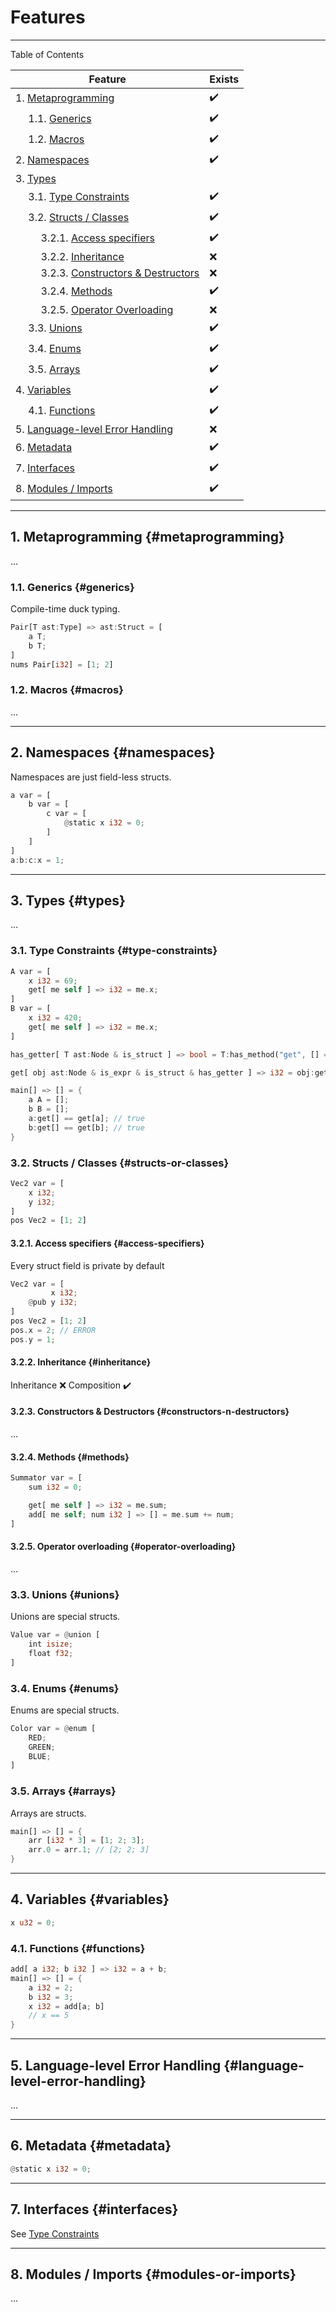 # Features

---

Table of Contents

Feature | Exists
------- | ------
1. [Metaprogramming](#metaprogramming)                                         | ✔️
&emsp; 1.1. [Generics](#generics)                                              | ✔️
&emsp; 1.2. [Macros](#macros)                                                  | ✔️
2. [Namespaces](#namespaces)                                                   | ✔️
3. [Types](#types)                                                             | 
&emsp; 3.1. [Type Constraints](#type-constraints)                              | ✔️
&emsp; 3.2. [Structs / Classes](#structs-or-classes)                           | ✔️
&emsp; &emsp; 3.2.1. [Access specifiers](#access-specifiers)                   | ✔️
&emsp; &emsp; 3.2.2. [Inheritance](#inheritance)                               | ❌
&emsp; &emsp; 3.2.3. [Constructors & Destructors](#constructors-n-destructors) | ❌
&emsp; &emsp; 3.2.4. [Methods](#methods)                                       | ✔️
&emsp; &emsp; 3.2.5. [Operator Overloading](#operator-overloading)             | ❌
&emsp; 3.3. [Unions](#unions)                                                  | ✔️
&emsp; 3.4. [Enums](#enums)                                                    | ✔️
&emsp; 3.5. [Arrays](#arrays)                                                  | ✔️
4. [Variables](#variables)                                                     | ✔️
&emsp; 4.1. [Functions](#functions)                                            | ✔️
5. [Language-level Error Handling](#language-level-error-handling)             | ❌
6. [Metadata](#metadata)                                                       | ✔️
7. [Interfaces](#interfaces)                                                   | ✔️
8. [Modules / Imports](#modules-or-imports)                                    | ✔️

---

## 1. Metaprogramming {#metaprogramming}

...

### 1.1. Generics {#generics}

Compile-time duck typing.

```rust
Pair[T ast:Type] => ast:Struct = [
    a T;
    b T;
]
nums Pair[i32] = [1; 2]
```

### 1.2. Macros {#macros}

...

---

## 2. Namespaces {#namespaces}

Namespaces are just field-less structs.

```rust
a var = [
    b var = [
        c var = [
            @static x i32 = 0;
        ]
    ]
]
a:b:c:x = 1;
```

---

## 3. Types {#types}

...

### 3.1. Type Constraints {#type-constraints}

```rust
A var = [
    x i32 = 69;
    get[ me self ] => i32 = me.x;
]
B var = [
    x i32 = 420;
    get[ me self ] => i32 = me.x;
]

has_getter[ T ast:Node & is_struct ] => bool = T:has_method("get", [] => i32);

get[ obj ast:Node & is_expr & is_struct & has_getter ] => i32 = obj:get[];

main[] => [] = {
    a A = [];
    b B = [];
    a:get[] == get[a]; // true
    b:get[] == get[b]; // true
}

```

### 3.2. Structs / Classes {#structs-or-classes}

```rust
Vec2 var = [
    x i32;
    y i32;
]
pos Vec2 = [1; 2]
```

#### 3.2.1. Access specifiers {#access-specifiers}

Every struct field is private by default

```rust
Vec2 var = [
         x i32;
    @pub y i32;
]
pos Vec2 = [1; 2]
pos.x = 2; // ERROR
pos.y = 1;
```

#### 3.2.2. Inheritance {#inheritance}

Inheritance ❌
Composition ✔️

#### 3.2.3. Constructors & Destructors {#constructors-n-destructors}

...

#### 3.2.4. Methods {#methods}

```rust
Summator var = [
    sum i32 = 0;

    get[ me self ] => i32 = me.sum;
    add[ me self; num i32 ] => [] = me.sum += num;
]
```

#### 3.2.5. Operator overloading {#operator-overloading}

...

### 3.3. Unions {#unions}

Unions are special structs.

```rust
Value var = @union [
    int isize;
    float f32;
]
```

### 3.4. Enums {#enums}

Enums are special structs.

```rust
Color var = @enum [
    RED;
    GREEN;
    BLUE;
]
```

### 3.5. Arrays {#arrays}

Arrays are structs.

```rust
main[] => [] = {
    arr [i32 * 3] = [1; 2; 3];
    arr.0 = arr.1; // [2; 2; 3]
}
```

---

## 4. Variables {#variables}

```rust
x u32 = 0;
```

### 4.1. Functions {#functions}

```rust
add[ a i32; b i32 ] => i32 = a + b;
main[] => [] = {
    a i32 = 2;
    b i32 = 3;
    x i32 = add[a; b]
    // x == 5
}
```

---

## 5. Language-level Error Handling {#language-level-error-handling}

...

---

## 6. Metadata {#metadata}

```rust
@static x i32 = 0;
```

---

## 7. Interfaces {#interfaces}

See [Type Constraints](#type-constraints)

---

## 8. Modules / Imports {#modules-or-imports}

...
